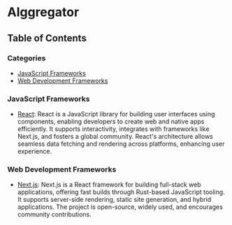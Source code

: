# AIggregator

## Table of Contents

<!-- CATEGORY ANCHORS START -->
### Categories
- [JavaScript Frameworks](#javascript-frameworks)
- [Web Development Frameworks](#web-development-frameworks)
<!-- CATEGORY ANCHORS END -->

### JavaScript Frameworks
- [React](https://react.dev): React is a JavaScript library for building user interfaces using components, enabling developers to create web and native apps efficiently. It supports interactivity, integrates with frameworks like Next.js, and fosters a global community. React's architecture allows seamless data fetching and rendering across platforms, enhancing user experience.

### Web Development Frameworks
- [Next.js](https://github.com/vercel/next.js): Next.js is a React framework for building full-stack web applications, offering fast builds through Rust-based JavaScript tooling. It supports server-side rendering, static site generation, and hybrid applications. The project is open-source, widely used, and encourages community contributions.